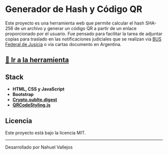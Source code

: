 # Generador de Hash y Código QR

Este proyecto es una herramienta web que permite calcular el hash SHA-256 de un archivo y generar un código QR a partir de un enlace proporcionado por el usuario. Fue pensado para facilitar la tarea de adjuntar copias para traslado en las notificaciones judiciales que se realizan via [BUS Federal de Jusicia](https://www.bus-justicia.org.ar/) o via cartas documento en Argentina.

## [🔗 Ir a la herramienta](https://nahv.github.io/instructivo_copias_civil_1/)

## Stack
- **HTML, CSS y JavaScript**
- **Bootstrap**
- **[Crypto.sublte.digest](https://developer.mozilla.org/en-US/docs/Web/API/SubtleCrypto/digest)**
- **[QRCodeStyling.js](https://unpkg.com/qr-code-styling@1.5.0/lib/qr-code-styling.js)**

## Licencia

Este proyecto está bajo la licencia MIT. 

---

Desarrollado por Nahuel Vallejos

